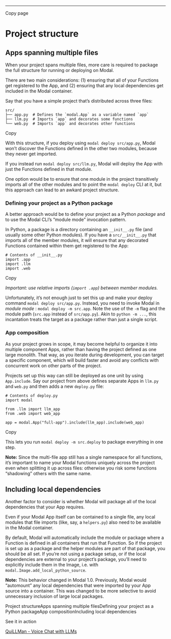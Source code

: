 * * *

Copy page

# Project structure

## Apps spanning multiple files

When your project spans multiple files, more care is required to package the
full structure for running or deploying on Modal.

There are two main considerations: (1) ensuring that all of your Functions get
registered to the App, and (2) ensuring that any local dependencies get
included in the Modal container.

Say that you have a simple project that’s distributed across three files:

    src/
    ├── app.py  # Defines the `modal.App` as a variable named `app`
    ├── llm.py  # Imports `app` and decorates some functions
    └── web.py  # Imports `app` and decorates other functions

Copy

With this structure, if you deploy using `modal deploy src/app.py`, Modal
won’t discover the Functions defined in the other two modules, because they
never get imported.

If you instead run `modal deploy src/llm.py`, Modal will deploy the App with
just the Functions defined in that module.

One option would be to ensure that one module in the project transitively
imports all of the other modules and to point the `modal deploy` CLI at it,
but this approach can lead to an awkard project structure.

### Defining your project as a Python package

A better approach would be to define your project as a Python _package_ and to
use the Modal CLI’s “module mode” invocation pattern.

In Python, a package is a directory containing an `__init__.py` file (and
usually some other Python modules). If you have a `src/__init__.py` that
imports all of the member modules, it will ensure that any decorated Functions
contained within them get registered to the App:

    # Contents of __init__.py
    import .app
    import .llm
    import .web

Copy

_Important: use _relative_ imports (`import .app`) between member modules._

Unfortunately, it’s not enough just to set this up and make your deploy
command `modal deploy src/app.py`. Instead, you need to invoke Modal in
_module mode_ : `modal deploy -m src.app`. Note the use of the `-m` flag and
the module path (`src.app` instead of `src/app.py`). Akin to `python -m ...`,
this incantation treats the target as a package rather than just a single
script.

### App composition

As your project grows in scope, it may become helpful to organize it into
multiple component Apps, rather than having the project defined as one large
monolith. That way, as you iterate during development, you can target a
specific component, which will build faster and avoid any conflicts with
concurrent work on other parts of the project.

Projects set up this way can still be deployed as one unit by using
`App.include`. Say our project from above defines separate Apps in `llm.py`
and `web.py` and then adds a new `deploy.py` file:

    # Contents of deploy.py
    import modal

    from .llm import llm_app
    from .web import web_app

    app = modal.App("full-app").include(llm_app).include(web_app)

Copy

This lets you run `modal deploy -m src.deploy` to package everything in one
step.

**Note:** Since the multi-file app still has a single namespace for all
functions, it’s important to name your Modal functions uniquely across the
project even when splitting it up across files: otherwise you risk some
functions “shadowing” others with the same name.

## Including local dependencies

Another factor to consider is whether Modal will package all of the local
dependencies that your App requires.

Even if your Modal App itself can be contained to a single file, any local
modules that file imports (like, say, a `helpers.py`) also need to be
available in the Modal container.

By default, Modal will automatically include the module or package where a
Function is defined in all containers that run that Function. So if the
project is set up as a package and the helper modules are part of that
package, you should be all set. If you’re not using a package setup, or if the
local dependencies are external to your project’s package, you’ll need to
explicitly include them in the Image, i.e. with
`modal.Image.add_local_python_source`.

**Note:** This behavior changed in Modal 1.0. Previously, Modal would
“automount” any local dependencies that were imported by your App source into
a container. This was changed to be more selective to avoid unnecessary
inclusion of large local packages.

Project structureApps spanning multiple filesDefining your project as a Python
packageApp compositionIncluding local dependencies

See it in action

[QuiLLMan - Voice Chat with LLMs](https://github.com/modal-labs/quillman)

